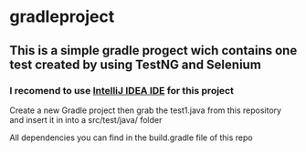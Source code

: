 # gradleproject

## This is a simple gradle progect wich contains one test created by using TestNG and Selenium

### I recomend to use [IntelliJ IDEA IDE](https://www.jetbrains.com/idea/) for this project

Create a new Gradle project then grab the test1.java from this repository
and insert it in into a src/test/java/ folder

All dependencies you can find in the build.gradle file of this repo
